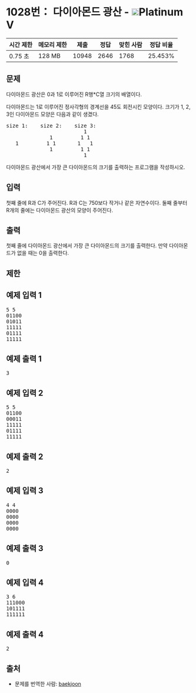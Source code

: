 # 1028번： 다이아몬드 광산 - <img src="https://static.solved.ac/tier_small/16.svg" style="height:20px" />Platinum V


| 시간 제한 | 메모리 제한 | 제출 | 정답 | 맞힌 사람 | 정답 비율 |
| --- | --- | --- | --- | --- | --- |
| 0.75 초 | 128 MB | 10948 | 2646 | 1768 | 25.453% |


## 문제


다이아몬드 광산은 0과 1로 이루어진 R행*C열 크기의 배열이다.

다이아몬드는 1로 이루어진 정사각형의 경계선을 45도 회전시킨 모양이다. 크기가 1, 2, 3인 다이아몬드 모양은 다음과 같이 생겼다.

<pre>size 1:    size 2:    size 3:
                         1
              1         1 1
   1         1 1       1   1
              1         1 1
                         1
</pre>
다이아몬드 광산에서 가장 큰 다이아몬드의 크기를 출력하는 프로그램을 작성하시오.




## 입력


첫째 줄에 R과 C가 주어진다. R과 C는 750보다 작거나 같은 자연수이다. 둘째 줄부터 R개의 줄에는 다이아몬드 광산의 모양이 주어진다.




## 출력


첫째 줄에 다이아몬드 광산에서 가장 큰 다이아몬드의 크기를 출력한다. 만약 다이아몬드가 없을 때는 0을 출력한다.




## 제한




## 예제 입력 1


<pre>5 5
01100
01011
11111
01111
11111
</pre>


## 예제 출력 1


<pre>3
</pre>




## 예제 입력 2


<pre>5 5
01100
00011
11111
01111
11111
</pre>


## 예제 출력 2


<pre>2
</pre>




## 예제 입력 3


<pre>4 4
0000
0000
0000
0000
</pre>


## 예제 출력 3


<pre>0
</pre>




## 예제 입력 4


<pre>3 6
111000
101111
111111
</pre>


## 예제 출력 4


<pre>2
</pre>






## 출처


- 문제를 번역한 사람: [baekjoon](/user/baekjoon)




